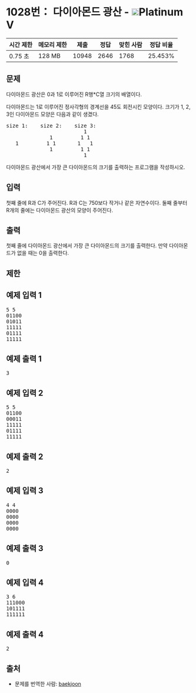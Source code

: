 # 1028번： 다이아몬드 광산 - <img src="https://static.solved.ac/tier_small/16.svg" style="height:20px" />Platinum V


| 시간 제한 | 메모리 제한 | 제출 | 정답 | 맞힌 사람 | 정답 비율 |
| --- | --- | --- | --- | --- | --- |
| 0.75 초 | 128 MB | 10948 | 2646 | 1768 | 25.453% |


## 문제


다이아몬드 광산은 0과 1로 이루어진 R행*C열 크기의 배열이다.

다이아몬드는 1로 이루어진 정사각형의 경계선을 45도 회전시킨 모양이다. 크기가 1, 2, 3인 다이아몬드 모양은 다음과 같이 생겼다.

<pre>size 1:    size 2:    size 3:
                         1
              1         1 1
   1         1 1       1   1
              1         1 1
                         1
</pre>
다이아몬드 광산에서 가장 큰 다이아몬드의 크기를 출력하는 프로그램을 작성하시오.




## 입력


첫째 줄에 R과 C가 주어진다. R과 C는 750보다 작거나 같은 자연수이다. 둘째 줄부터 R개의 줄에는 다이아몬드 광산의 모양이 주어진다.




## 출력


첫째 줄에 다이아몬드 광산에서 가장 큰 다이아몬드의 크기를 출력한다. 만약 다이아몬드가 없을 때는 0을 출력한다.




## 제한




## 예제 입력 1


<pre>5 5
01100
01011
11111
01111
11111
</pre>


## 예제 출력 1


<pre>3
</pre>




## 예제 입력 2


<pre>5 5
01100
00011
11111
01111
11111
</pre>


## 예제 출력 2


<pre>2
</pre>




## 예제 입력 3


<pre>4 4
0000
0000
0000
0000
</pre>


## 예제 출력 3


<pre>0
</pre>




## 예제 입력 4


<pre>3 6
111000
101111
111111
</pre>


## 예제 출력 4


<pre>2
</pre>






## 출처


- 문제를 번역한 사람: [baekjoon](/user/baekjoon)




